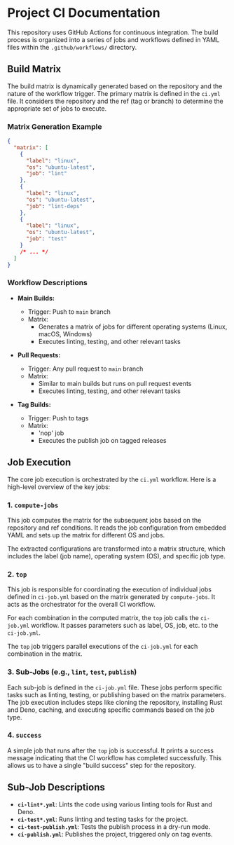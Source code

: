 # Project CI Documentation

This repository uses GitHub Actions for continuous integration. The build
process is organized into a series of jobs and workflows defined in YAML files
within the `.github/workflows/` directory.

## Build Matrix

The build matrix is dynamically generated based on the repository and the nature
of the workflow trigger. The primary matrix is defined in the `ci.yml` file. It
considers the repository and the ref (tag or branch) to determine the
appropriate set of jobs to execute.

### Matrix Generation Example

```json
{
  "matrix": [
    {
      "label": "linux",
      "os": "ubuntu-latest",
      "job": "lint"
    },
    {
      "label": "linux",
      "os": "ubuntu-latest",
      "job": "lint-deps"
    },
    {
      "label": "linux",
      "os": "ubuntu-latest",
      "job": "test"
    }
    /* ... */
  ]
}
```

### Workflow Descriptions

- **Main Builds:**
  - Trigger: Push to `main` branch
  - Matrix:
    - Generates a matrix of jobs for different operating systems (Linux, macOS,
      Windows)
    - Executes linting, testing, and other relevant tasks

- **Pull Requests:**
  - Trigger: Any pull request to `main` branch
  - Matrix:
    - Similar to main builds but runs on pull request events
    - Executes linting, testing, and other relevant tasks

- **Tag Builds:**
  - Trigger: Push to tags
  - Matrix:
    - 'nop' job
    - Executes the publish job on tagged releases

## Job Execution

The core job execution is orchestrated by the `ci.yml` workflow. Here is a
high-level overview of the key jobs:

### 1. `compute-jobs`

This job computes the matrix for the subsequent jobs based on the repository and
ref conditions. It reads the job configuration from embedded YAML and sets up
the matrix for different OS and jobs.

The extracted configurations are transformed into a matrix structure, which
includes the label (job name), operating system (OS), and specific job type.

### 2. `top`

This job is responsible for coordinating the execution of individual jobs
defined in `ci-job.yml` based on the matrix generated by `compute-jobs`. It acts
as the orchestrator for the overall CI workflow.

For each combination in the computed matrix, the `top` job calls the
`ci-job.yml` workflow. It passes parameters such as label, OS, job, etc. to the
`ci-job.yml`.

The `top` job triggers parallel executions of the `ci-job.yml` for each
combination in the matrix.

### 3. Sub-Jobs (e.g., `lint`, `test`, `publish`)

Each sub-job is defined in the `ci-job.yml` file. These jobs perform specific
tasks such as linting, testing, or publishing based on the matrix parameters.
The job execution includes steps like cloning the repository, installing Rust
and Deno, caching, and executing specific commands based on the job type.

### 4. `success`

A simple job that runs after the `top` job is successful. It prints a success
message indicating that the CI workflow has completed successfully. This allows
us to have a single "build success" step for the repository.

## Sub-Job Descriptions

- **`ci-lint*.yml`**: Lints the code using various linting tools for Rust and
  Deno.
- **`ci-test*.yml`**: Runs linting and testing tasks for the project.
- **`ci-test-publish.yml`**: Tests the publish process in a dry-run mode.
- **`ci-publish.yml`**: Publishes the project, triggered only on tag events.
